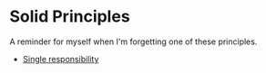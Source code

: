 Solid Principles
================
A reminder for myself when I'm forgetting one of these principles.

- [Single responsibility](1-single-responsibility.md)